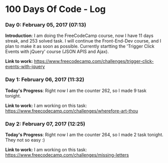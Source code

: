 # 100 Days Of Code - Log

### Day 0: February 05, 2017  (07:13)

**Introduction**: I am doing the FreeCodeCamp course, now I have 11 days streak, and 253 solved task. I will continue the Front-End-Dev course, and I plan to make it as soon as possible.
Currently startting the 'Trigger Click Events with jQuery' course (JSON APIS and Ajax).

**Link to work:** https://www.freecodecamp.com/challenges/trigger-click-events-with-jquery


### Day 1: February 06, 2017  (11:32)

**Today's Progress**: Right now I am the counter 262, so I made 9 task tonight. 

**Link to work:** I am working on this task: https://www.freecodecamp.com/challenges/wherefore-art-thou

### Day 2: February 07, 2017  (12:25)

**Today's Progress**: Right now I am the counter 264, so I made 2 task tonight. They not so easy :)

**Link to work:** I am working on this task: https://www.freecodecamp.com/challenges/missing-letters
